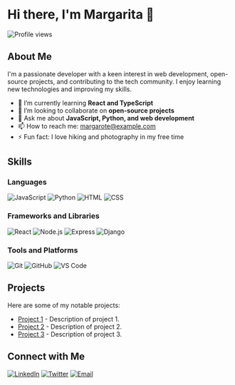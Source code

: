 # Hi there, I'm Margarita 👋

![Profile views](https://gpvc.arturio.dev/margarote)

## About Me

I'm a passionate developer with a keen interest in web development, open-source projects, and contributing to the tech community. I enjoy learning new technologies and improving my skills.

- 🌱 I’m currently learning **React and TypeScript**
- 👯 I’m looking to collaborate on **open-source projects**
- 💬 Ask me about **JavaScript, Python, and web development**
- 📫 How to reach me: [margarote@example.com](mailto:margarote@example.com)
- ⚡ Fun fact: I love hiking and photography in my free time

## Skills

### Languages

![JavaScript](https://img.shields.io/badge/-JavaScript-F7DF1E?style=for-the-badge&logo=javascript&logoColor=black)
![Python](https://img.shields.io/badge/-Python-3776AB?style=for-the-badge&logo=python&logoColor=white)
![HTML](https://img.shields.io/badge/-HTML5-E34F26?style=for-the-badge&logo=html5&logoColor=white)
![CSS](https://img.shields.io/badge/-CSS3-1572B6?style=for-the-badge&logo=css3&logoColor=white)

### Frameworks and Libraries

![React](https://img.shields.io/badge/-React-61DAFB?style=for-the-badge&logo=react&logoColor=black)
![Node.js](https://img.shields.io/badge/-Node.js-339933?style=for-the-badge&logo=node.js&logoColor=white)
![Express](https://img.shields.io/badge/-Express-000000?style=for-the-badge&logo=express&logoColor=white)
![Django](https://img.shields.io/badge/-Django-092E20?style=for-the-badge&logo=django&logoColor=white)

### Tools and Platforms

![Git](https://img.shields.io/badge/-Git-F05032?style=for-the-badge&logo=git&logoColor=white)
![GitHub](https://img.shields.io/badge/-GitHub-181717?style=for-the-badge&logo=github&logoColor=white)
![VS Code](https://img.shields.io/badge/-VS%20Code-007ACC?style=for-the-badge&logo=visual-studio-code&logoColor=white)

## Projects

Here are some of my notable projects:

- [Project 1](https://github.com/margarote/project1) - Description of project 1.
- [Project 2](https://github.com/margarote/project2) - Description of project 2.
- [Project 3](https://github.com/margarote/project3) - Description of project 3.

## Connect with Me

[![LinkedIn](https://img.shields.io/badge/-LinkedIn-0077B5?style=for-the-badge&logo=linkedin&logoColor=white)](https://linkedin.com/in/margarote)
[![Twitter](https://img.shields.io/badge/-Twitter-1DA1F2?style=for-the-badge&logo=twitter&logoColor=white)](https://twitter.com/margarote)
[![Email](https://img.shields.io/badge/-Email-D14836?style=for-the-badge&logo=gmail&logoColor=white)](mailto:margarote@example.com)
